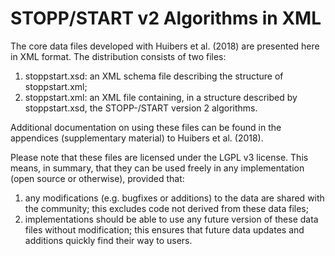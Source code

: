 <h1>STOPP/START v2 Algorithms in XML</h1>
<p>The core data files developed with Huibers et al. (2018) are presented here in XML format. The distribution consists of two files:</p>
<ol>
  <li>stoppstart.xsd: an XML schema file describing the structure of stoppstart.xml;</li>
  <li>stoppstart.xml: an XML file containing, in a structure described by stoppstart.xsd, the STOPP-/START version 2 algorithms.</li>
</ol>
<p>Additional documentation on using these files can be found in the appendices (supplementary material) to Huibers et al. (2018).</p>
<p>Please note that these files are licensed under the LGPL v3 license. This means, in summary, that they can be used freely in any implementation (open source or otherwise), provided that:</p>
<ol>
  <li>any modifications (e.g. bugfixes or additions) to the data are shared with the community; this excludes code not derived from these data files;</li>
  <li>implementations should be able to use any future version of these data files without modification; this ensures that future data updates and additions quickly find their way to users.</li>
</ol>
